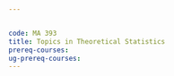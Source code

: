 ```yaml
---


code: MA 393
title: Topics in Theoretical Statistics
prereq-courses: 
ug-prereq-courses: 
---
```



